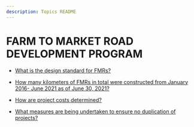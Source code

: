 ```yaml
---
description: Topics README
---
```


# FARM TO MARKET ROAD DEVELOPMENT PROGRAM


 - [What is the design standard for FMRs?](/2022/national-banner-programs/farm-to-market-road-development-program/what-is-the-design-standard-for-fmrs.html)
    
 - [How many kilometers of FMRs in total were constructed from January 2016- June 2021 as of June 30, 2021?](/2022/national-banner-programs/farm-to-market-road-development-program/how-many-kilometers-of-fmrs-in-total-were-constructed-from-january-2016-june-2021-as-of-june-30-2021.html)
    
 - [How are project costs determined?](/2022/national-banner-programs/farm-to-market-road-development-program/how-are-project-costs-determined.html)
    
 - [What measures are being undertaken to ensure no duplication of projects?](/2022/national-banner-programs/farm-to-market-road-development-program/what-measures-are-being-undertaken-to-ensure-no-duplication-of-projects.html)
    
